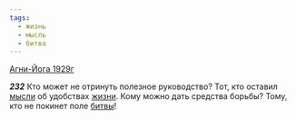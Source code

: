 ```yaml
---
tags:
  - жизнь
  - мысль
  - битва
---
```


[Агни-Йога 1929г](https://127.0.0.1:4002/agni/1929)

___232___
Кто может не отринуть полезное руководство? Тот, кто оставил [мысли](../../../tags/#мысль) об удобствах [жизни](../../../tags/#жизнь). Кому можно дать средства борьбы? Тому, кто не покинет поле [битвы](../../../tags/#битва)!